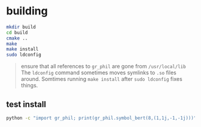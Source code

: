 # building

```bash
mkdir build
cd build
cmake ..
make
make install
sudo ldconfig
```
> ensure that all references to `gr_phil` are gone from `/usr/local/lib`
> The `ldconfig` command sometimes moves symlinks to `.so` files around. Somtimes running `make install` after `sudo ldconfig` fixes things.

## test install

```bash
python -c "import gr_phil; print(gr_phil.symbol_bert(8,(1,1j,-1,-1j)))"
```
